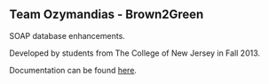 Team Ozymandias - Brown2Green
---

SOAP database enhancements.

Developed by students from The College of New Jersey in Fall 2013.

Documentation can be found [here](https://github.com/TCNJSwEngg/fall13DBrepo1/wiki).
